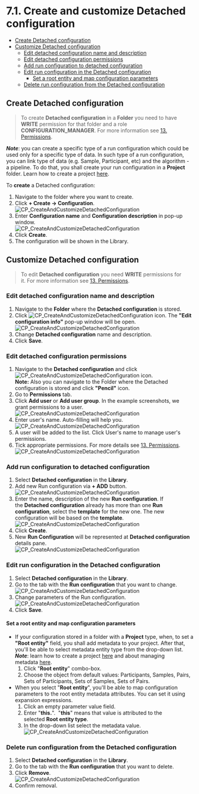 # 7.1. Create and customize Detached configuration

- [Create Detached configuration](#create-detached-configuration)
- [Customize Detached configuration](#customize-detached-configuration)
    - [Edit detached configuration name and description](#edit-detached-configuration-name-and-description)
    - [Edit detached configuration permissions](#edit-detached-configuration-permissions)
    - [Add run configuration to detached configuration](#add-run-configuration-to-detached-configuration)
    - [Edit run configuration in the Detached configuration](#edit-run-configuration-in-the-detached-configuration)
        - [Set a root entity and map configuration parameters](#set-a-root-entity-and-map-configuration-parameters)
    - [Delete run configuration from the Detached configuration](#delete-run-configuration-from-the-detached-configuration)

## Create Detached configuration

> To create **Detached configuration** in a **Folder** you need to have **WRITE** permission for that folder and a role **CONFIGURATION\_MANAGER**. For more information see [13. Permissions](../13_Permissions/13._Permissions.md).

**_Note_**: you can create a specific type of a run configuration which could be used only for a specific type of data. In such type of a run configuration, you can link type of data (e.g. Sample, Participant, etc) and the algorithm - a pipeline. To do that, you shall create your run configuration in a **Project** folder. Learn how to create a project [here](../Appendix_B/Appendix_B._Working_with_a_Project.md).

To **create** a Detached configuration:

1. Navigate to the folder where you want to create.
2. Click **+ Create → Configuration**.  
    ![CP_CreateAndCustomizeDetachedConfiguration](attachments/CreateAndCustomizeDetachedConfiguration_01.png)
3. Enter **Configuration name** and **Configuration description** in pop-up window.  
    ![CP_CreateAndCustomizeDetachedConfiguration](attachments/CreateAndCustomizeDetachedConfiguration_02.png)
4. Click **Create**.
5. The configuration will be shown in the Library.

## Customize Detached configuration

> To edit **Detached configuration** you need **WRITE** permissions for it. For more information see [13. Permissions](../13_Permissions/13._Permissions.md).

### Edit detached configuration name and description

1. Navigate to the **Folder** where the **Detached configuration** is stored.
2. Click ![CP_CreateAndCustomizeDetachedConfiguration](attachments/CreateAndCustomizeDetachedConfiguration_03.png) icon. The **"Edit configuration info"** pop-up window will be open.  
    ![CP_CreateAndCustomizeDetachedConfiguration](attachments/CreateAndCustomizeDetachedConfiguration_04.png)
3. Change **Detached configuration** name and description.
4. Click **Save**.

### Edit detached configuration permissions

1. Navigate to the **Detached configuration** and click ![CP_CreateAndCustomizeDetachedConfiguration](attachments/CreateAndCustomizeDetachedConfiguration_05.png) icon.  
    **Note:** Also you can navigate to the Folder where the Detached configuration is stored and click **"Pencil"** icon.
2. Go to **Permissions** tab.
3. Click **Add user** or **Add user group**. In the example screenshots, we grant permissions to a user.  
    ![CP_CreateAndCustomizeDetachedConfiguration](attachments/CreateAndCustomizeDetachedConfiguration_06.png)
4. Enter user's name. Auto-filling will help you.  
    ![CP_CreateAndCustomizeDetachedConfiguration](attachments/CreateAndCustomizeDetachedConfiguration_07.png)
5. A user will be added to the list. Click User's name to manage user's permissions.
6. Tick appropriate permissions. For more details see [13. Permissions](../13_Permissions/13._Permissions.md).  
    ![CP_CreateAndCustomizeDetachedConfiguration](attachments/CreateAndCustomizeDetachedConfiguration_08.png)

### Add run configuration to detached configuration

1. Select **Detached configuration** in the **Library**.
2. Add new Run configuration via **+ ADD** button.  
    ![CP_CreateAndCustomizeDetachedConfiguration](attachments/CreateAndCustomizeDetachedConfiguration_09.png)
3. Enter the name, description of the new **Run configuration**. If the **Detached configuration** already has more than one **Run configuration**, select the **template** for the new one. The new configuration will be based on the **template**.  
    ![CP_CreateAndCustomizeDetachedConfiguration](attachments/CreateAndCustomizeDetachedConfiguration_10.png)
4. Click **Create**.
5. New **Run Configuration** will be represented at **Detached configuration** details pane.  
    ![CP_CreateAndCustomizeDetachedConfiguration](attachments/CreateAndCustomizeDetachedConfiguration_11.png)

### Edit run configuration in the Detached configuration

1. Select **Detached configuration** in the **Library**.
2. Go to the tab with the **Run configuration** that you want to change.  
    ![CP_CreateAndCustomizeDetachedConfiguration](attachments/CreateAndCustomizeDetachedConfiguration_11.png)
3. Change parameters of the Run configuration.  
    ![CP_CreateAndCustomizeDetachedConfiguration](attachments/CreateAndCustomizeDetachedConfiguration_12.png)
4. Click **Save**.

#### Set a root entity and map configuration parameters

- If your configuration stored in a folder with a **Project** type, when, to set a **"Root entity"** field, you shall add metadata to your project. After that, you'll be able to select metadata entity type from the drop-down list.  
    **_Note_**: learn how to create a project [here](../Appendix_B/Appendix_B._Working_with_a_Project.md) and about managing metadata [here](../05_Manage_Metadata/5._Manage_Metadata.md).
    1. Click "**Root entity**" combo-box.  
    2. Choose the object from default values: Participants, Samples, Pairs, Sets of Participants, Sets of Samples, Sets of Pairs.
- When you select "**Root entity**", you'll be able to map configuration parameters to the root entity metadata attributes. You can set it using expansion expressions.  
    1. Click an empty parameter value field.  
    2. Enter "**this.**".  "**this**" means that value is attributed to the selected **Root entity type**.  
    3. In the drop-down list select the metadata value.  
    ![CP_CreateAndCustomizeDetachedConfiguration](attachments/CreateAndCustomizeDetachedConfiguration_13.png)

### Delete run configuration from the Detached configuration

1. Select **Detached configuration** in the **Library**.
2. Go to the tab with the **Run configuration** that you want to delete.
3. Click **Remove**.  
    ![CP_CreateAndCustomizeDetachedConfiguration](attachments/CreateAndCustomizeDetachedConfiguration_14.png)
4. Confirm removal.
